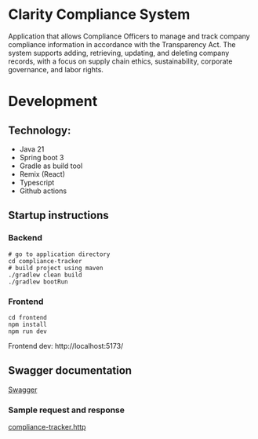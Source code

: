 # Clarity Compliance System
Application that allows Compliance Officers to manage and track company compliance information in accordance with the Transparency Act. The system supports adding, retrieving, updating, and deleting company records, with a focus on supply chain ethics, sustainability, corporate governance, and labor rights.

# Development

## Technology:

* Java 21
* Spring boot 3
* Gradle as build tool
* Remix (React)
* Typescript
* Github actions

## Startup instructions

### Backend

```shell
# go to application directory
cd compliance-tracker
# build project using maven
./gradlew clean build
./gradlew bootRun
```

### Frontend
```
cd frontend
npm install
npm run dev 
```

Frontend dev: http://localhost:5173/


## Swagger documentation

[Swagger](http://localhost:8080/compliance-tracker/swagger-ui/index.html)


### Sample request and response
[compliance-tracker.http](https://github.com/jainakash2108/compliance-tracker/blob/main/src/main/http/compliance-tracker.http)
